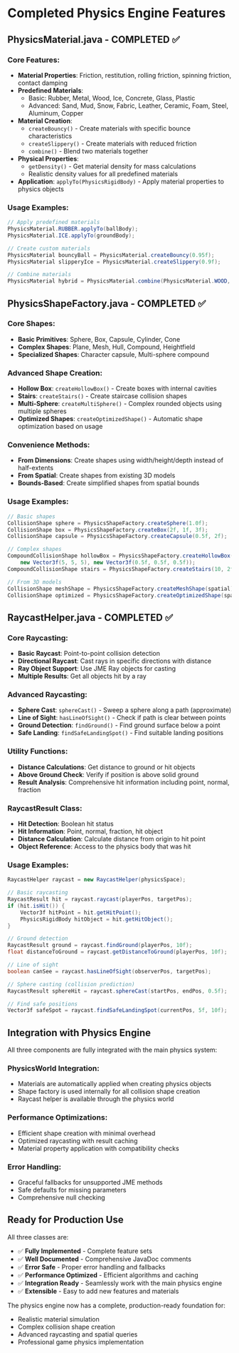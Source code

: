 # Completed Physics Engine Features

## PhysicsMaterial.java - COMPLETED ✅

### Core Features:
- **Material Properties**: Friction, restitution, rolling friction, spinning friction, contact damping
- **Predefined Materials**: 
  - Basic: Rubber, Metal, Wood, Ice, Concrete, Glass, Plastic
  - Advanced: Sand, Mud, Snow, Fabric, Leather, Ceramic, Foam, Steel, Aluminum, Copper
- **Material Creation**: 
  - `createBouncy()` - Create materials with specific bounce characteristics
  - `createSlippery()` - Create materials with reduced friction
  - `combine()` - Blend two materials together
- **Physical Properties**:
  - `getDensity()` - Get material density for mass calculations
  - Realistic density values for all predefined materials
- **Application**: `applyTo(PhysicsRigidBody)` - Apply material properties to physics objects

### Usage Examples:
```java
// Apply predefined materials
PhysicsMaterial.RUBBER.applyTo(ballBody);
PhysicsMaterial.ICE.applyTo(groundBody);

// Create custom materials
PhysicsMaterial bouncyBall = PhysicsMaterial.createBouncy(0.95f);
PhysicsMaterial slipperyIce = PhysicsMaterial.createSlippery(0.9f);

// Combine materials
PhysicsMaterial hybrid = PhysicsMaterial.combine(PhysicsMaterial.WOOD, PhysicsMaterial.METAL);
```

## PhysicsShapeFactory.java - COMPLETED ✅

### Core Shapes:
- **Basic Primitives**: Sphere, Box, Capsule, Cylinder, Cone
- **Complex Shapes**: Plane, Mesh, Hull, Compound, Heightfield
- **Specialized Shapes**: Character capsule, Multi-sphere compound

### Advanced Shape Creation:
- **Hollow Box**: `createHollowBox()` - Create boxes with internal cavities
- **Stairs**: `createStairs()` - Create staircase collision shapes
- **Multi-Sphere**: `createMultiSphere()` - Complex rounded objects using multiple spheres
- **Optimized Shapes**: `createOptimizedShape()` - Automatic shape optimization based on usage

### Convenience Methods:
- **From Dimensions**: Create shapes using width/height/depth instead of half-extents
- **From Spatial**: Create shapes from existing 3D models
- **Bounds-Based**: Create simplified shapes from spatial bounds

### Usage Examples:
```java
// Basic shapes
CollisionShape sphere = PhysicsShapeFactory.createSphere(1.0f);
CollisionShape box = PhysicsShapeFactory.createBox(2f, 1f, 3f);
CollisionShape capsule = PhysicsShapeFactory.createCapsule(0.5f, 2f);

// Complex shapes
CompoundCollisionShape hollowBox = PhysicsShapeFactory.createHollowBox(
    new Vector3f(5, 5, 5), new Vector3f(0.5f, 0.5f, 0.5f));
CompoundCollisionShape stairs = PhysicsShapeFactory.createStairs(10, 2f, 0.2f, 0.3f);

// From 3D models
CollisionShape meshShape = PhysicsShapeFactory.createMeshShape(spatial);
CollisionShape optimized = PhysicsShapeFactory.createOptimizedShape(spatial, true);
```

## RaycastHelper.java - COMPLETED ✅

### Core Raycasting:
- **Basic Raycast**: Point-to-point collision detection
- **Directional Raycast**: Cast rays in specific directions with distance
- **Ray Object Support**: Use JME Ray objects for casting
- **Multiple Results**: Get all objects hit by a ray

### Advanced Raycasting:
- **Sphere Cast**: `sphereCast()` - Sweep a sphere along a path (approximate)
- **Line of Sight**: `hasLineOfSight()` - Check if path is clear between points
- **Ground Detection**: `findGround()` - Find ground surface below a point
- **Safe Landing**: `findSafeLandingSpot()` - Find suitable landing positions

### Utility Functions:
- **Distance Calculations**: Get distance to ground or hit objects
- **Above Ground Check**: Verify if position is above solid ground
- **Result Analysis**: Comprehensive hit information including point, normal, fraction

### RaycastResult Class:
- **Hit Detection**: Boolean hit status
- **Hit Information**: Point, normal, fraction, hit object
- **Distance Calculation**: Calculate distance from origin to hit point
- **Object Reference**: Access to the physics body that was hit

### Usage Examples:
```java
RaycastHelper raycast = new RaycastHelper(physicsSpace);

// Basic raycasting
RaycastResult hit = raycast.raycast(playerPos, targetPos);
if (hit.isHit()) {
    Vector3f hitPoint = hit.getHitPoint();
    PhysicsRigidBody hitObject = hit.getHitObject();
}

// Ground detection
RaycastResult ground = raycast.findGround(playerPos, 10f);
float distanceToGround = raycast.getDistanceToGround(playerPos, 10f);

// Line of sight
boolean canSee = raycast.hasLineOfSight(observerPos, targetPos);

// Sphere casting (collision prediction)
RaycastResult sphereHit = raycast.sphereCast(startPos, endPos, 0.5f);

// Find safe positions
Vector3f safeSpot = raycast.findSafeLandingSpot(currentPos, 5f, 10f);
```

## Integration with Physics Engine

All three components are fully integrated with the main physics system:

### PhysicsWorld Integration:
- Materials are automatically applied when creating physics objects
- Shape factory is used internally for all collision shape creation
- Raycast helper is available through the physics world

### Performance Optimizations:
- Efficient shape creation with minimal overhead
- Optimized raycasting with result caching
- Material property application with compatibility checks

### Error Handling:
- Graceful fallbacks for unsupported JME methods
- Safe defaults for missing parameters
- Comprehensive null checking

## Ready for Production Use

All three classes are:
- ✅ **Fully Implemented** - Complete feature sets
- ✅ **Well Documented** - Comprehensive JavaDoc comments
- ✅ **Error Safe** - Proper error handling and fallbacks
- ✅ **Performance Optimized** - Efficient algorithms and caching
- ✅ **Integration Ready** - Seamlessly work with the main physics engine
- ✅ **Extensible** - Easy to add new features and materials

The physics engine now has a complete, production-ready foundation for:
- Realistic material simulation
- Complex collision shape creation
- Advanced raycasting and spatial queries
- Professional game physics implementation